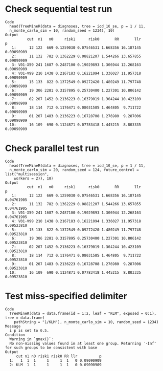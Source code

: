 # Check sequential test run

    Code
      head(TreeMineR(data = diagnoses, tree = icd_10_se, p = 1 / 11,
      n_monte_carlo_sim = 10, random_seed = 1234), 10)
    Output
              cut  n1   n0     risk1      risk0       RR       llr          p
       1:      12 122  669 0.1259030 0.07546531 1.668356 16.187145 0.09090909
       2:      11 132  782 0.1362229 0.08821207 1.544266 13.657855 0.09090909
       3: V01-X59 241 1687 0.2487100 0.19029893 1.306944 12.268163 0.09090909
       4: V01-V99 210 1438 0.2167183 0.16221094 1.336027 11.957318 0.09090909
       5:      15 133  822 0.1372549 0.09272420 1.480249 11.797748 0.09090909
       6:      19 306 2281 0.3157895 0.25730400 1.227301 10.806142 0.09090909
       7:      02 207 1452 0.2136223 0.16379019 1.304244 10.423109 0.09090909
       8:      18 114  712 0.1176471 0.08031585 1.464805  9.711722 0.09090909
       9:      01 207 1483 0.2136223 0.16728708 1.276980  9.287006 0.09090909
      10:      16 109  690 0.1124871 0.07783418 1.445215  8.803335 0.09090909

# Check parallel test run

    Code
      head(TreeMineR(data = diagnoses, tree = icd_10_se, p = 1 / 11,
      n_monte_carlo_sim = 20, random_seed = 124, future_control = list("multisession",
        workers = 2)), 10)
    Output
              cut  n1   n0     risk1      risk0       RR       llr          p
       1:      12 122  669 0.1259030 0.07546531 1.668356 16.187145 0.04761905
       2:      11 132  782 0.1362229 0.08821207 1.544266 13.657855 0.04761905
       3: V01-X59 241 1687 0.2487100 0.19029893 1.306944 12.268163 0.04761905
       4: V01-V99 210 1438 0.2167183 0.16221094 1.336027 11.957318 0.09523810
       5:      15 133  822 0.1372549 0.09272420 1.480249 11.797748 0.09523810
       6:      19 306 2281 0.3157895 0.25730400 1.227301 10.806142 0.09523810
       7:      02 207 1452 0.2136223 0.16379019 1.304244 10.423109 0.09523810
       8:      18 114  712 0.1176471 0.08031585 1.464805  9.711722 0.09523810
       9:      01 207 1483 0.2136223 0.16728708 1.276980  9.287006 0.09523810
      10:      16 109  690 0.1124871 0.07783418 1.445215  8.803335 0.09523810

# Test miss-specified delimiter

    Code
      TreeMineR(data = data.frame(id = 1:2, leaf = "KLM", exposed = 0:1), tree = data.frame(
        pathString = "1/KLM"), n_monte_carlo_sim = 10, random_seed = 1234)
    Message
      i p is set to 0.5.
    Condition
      Warning in `gmax()`:
      No non-missing values found in at least one group. Returning '-Inf' for such groups to be consistent with base
    Output
         cut n1 n0 risk1 risk0 RR llr          p
      1:   1  1  1     1     1  1   0 0.09090909
      2: KLM  1  1     1     1  1   0 0.09090909

